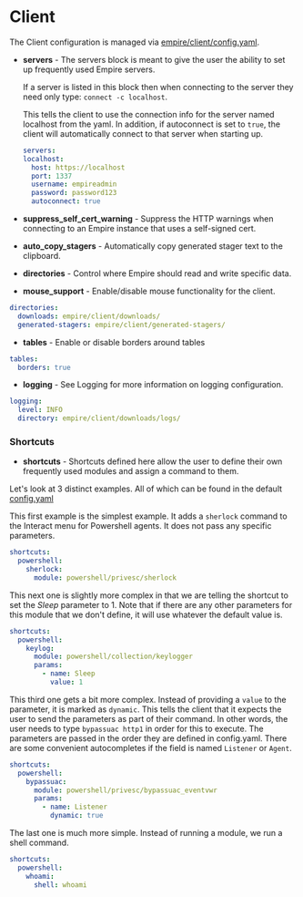 # Client

The Client configuration is managed via [empire/client/config.yaml](https://github.com/BC-SECURITY/Empire/blob/master/empire/client/config.yaml).

*   **servers** - The servers block is meant to give the user the ability to set up frequently used Empire servers.

    If a server is listed in this block then when connecting to the server they need only type: `connect -c localhost`.

    This tells the client to use the connection info for the server named localhost from the yaml. In addition, if autoconnect is set to `true`, the client will automatically connect to that server when starting up.

    ```yaml
    servers:
    localhost:
      host: https://localhost
      port: 1337
      username: empireadmin
      password: password123
      autoconnect: true
    ```
* **suppress_self_cert_warning** - Suppress the HTTP warnings when connecting to an Empire instance that uses a self-signed cert.
* **auto_copy_stagers** - Automatically copy generated stager text to the clipboard.
* **directories** -  Control where Empire should read and write specific data.
* **mouse_support** -  Enable/disable mouse functionality for the client.

```yaml
directories:
  downloads: empire/client/downloads/
  generated-stagers: empire/client/generated-stagers/
```

* **tables** -  Enable or disable borders around tables

```yaml
tables:
  borders: true
```

* **logging** -  See Logging for more information on logging configuration.

```yaml
logging:
  level: INFO
  directory: empire/client/downloads/logs/
```

### Shortcuts

* **shortcuts** - Shortcuts defined here allow the user to define their own frequently used modules and assign a command to them.

Let's look at 3 distinct examples. All of which can be found in the default [config.yaml](https://github.com/BC-SECURITY/Empire/blob/master/empire/client/config.yaml)

This first example is the simplest example. It adds a `sherlock` command to the Interact menu for Powershell agents. It does not pass any specific parameters.

```yaml
shortcuts:
  powershell:
    sherlock:
      module: powershell/privesc/sherlock
```

This next one is slightly more complex in that we are telling the shortcut to set the _Sleep_ parameter to 1. Note that if there are any other parameters for this module that we don't define, it will use whatever the default value is.

```yaml
shortcuts:
  powershell:
    keylog:
      module: powershell/collection/keylogger
      params:
        - name: Sleep
          value: 1
```

This third one gets a bit more complex. Instead of providing a `value` to the parameter, it is marked as `dynamic`. This tells the client that it expects the user to send the parameters as part of their command. In other words, the user needs to type `bypassuac http1` in order for this to execute. The parameters are passed in the order they are defined in config.yaml. There are some convenient autocompletes if the field is named `Listener` or `Agent`.

```yaml
shortcuts:
  powershell:
    bypassuac:
      module: powershell/privesc/bypassuac_eventvwr
      params:
        - name: Listener
          dynamic: true
```

The last one is much more simple. Instead of running a module, we run a shell command.

```yaml
shortcuts:
  powershell:
    whoami:
      shell: whoami
```
